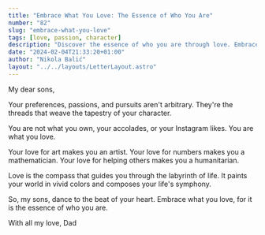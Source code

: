 ```yaml
---
title: "Embrace What You Love: The Essence of Who You Are"
number: "82"
slug: "embrace-what-you-love"
tags: [love, passion, character]
description: "Discover the essence of who you are through love. Embrace your passions and pursue your dreams. Dance to the beat of your heart. A letter from Dad."
date: "2024-02-04T21:33:20+01:00"
author: "Nikola Balić"
layout: "../../layouts/LetterLayout.astro"
---
```

My dear sons,

Your preferences, passions, and pursuits aren't arbitrary. They're the threads that weave the tapestry of your character.

You are not what you own, your accolades, or your Instagram likes. You are what you love.

Your love for art makes you an artist. Your love for numbers makes you a mathematician. Your love for helping others makes you a humanitarian.

Love is the compass that guides you through the labyrinth of life. It paints your world in vivid colors and composes your life's symphony.

So, my sons, dance to the beat of your heart. Embrace what you love, for it is the essence of who you are.

With all my love,
Dad